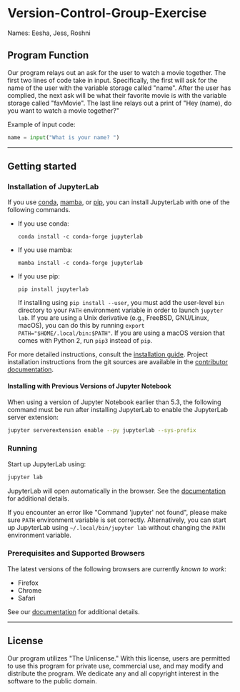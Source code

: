 # Version-Control-Group-Exercise
Names: Eesha, Jess, Roshni

## Program Function
Our program relays out an ask for the user to watch a movie together. 
The first two lines of code take in input. Specifically, the first will ask for the name of the user with the variable storage called "name". After the user has complied, the next ask will be what their favorite movie is with the variable storage called "favMovie". The last line relays out a print of "Hey (name), do you want to watch a movie together?" 

Example of input code: 

``` python
name = input("What is your name? ") 
```
---

## Getting started

### Installation of JupyterLab

If you use [conda](https://docs.conda.io/en/latest/), [mamba](https://mamba.readthedocs.io/en/latest/), or [pip](https://docs.python.org/3/installing/index.html), you can install JupyterLab with one of the following commands.

- If you use conda:
  ```shell
  conda install -c conda-forge jupyterlab
  ```
- If you use mamba:
  ```shell
  mamba install -c conda-forge jupyterlab
  ```
- If you use pip:
  ```shell
  pip install jupyterlab
  ```
  If installing using `pip install --user`, you must add the user-level `bin` directory to your `PATH` environment variable in order to launch `jupyter lab`. If you are using a Unix derivative (e.g., FreeBSD, GNU/Linux, macOS), you can do this by running `export PATH="$HOME/.local/bin:$PATH"`. If you are using a macOS version that comes with Python 2, run `pip3` instead of `pip`.

For more detailed instructions, consult the [installation guide](http://jupyterlab.readthedocs.io/en/latest/getting_started/installation.html). Project installation instructions from the git sources are available in the [contributor documentation](CONTRIBUTING.md).

#### Installing with Previous Versions of Jupyter Notebook

When using a version of Jupyter Notebook earlier than 5.3, the following command must be run after installing JupyterLab to enable the JupyterLab server extension:

```bash
jupyter serverextension enable --py jupyterlab --sys-prefix
```

### Running

Start up JupyterLab using:

```bash
jupyter lab
```

JupyterLab will open automatically in the browser. See the [documentation](http://jupyterlab.readthedocs.io/en/latest/getting_started/starting.html) for additional details.

If you encounter an error like "Command 'jupyter' not found", please make sure `PATH` environment variable is set correctly. Alternatively, you can start up JupyterLab using `~/.local/bin/jupyter lab` without changing the `PATH` environment variable.

### Prerequisites and Supported Browsers

The latest versions of the following browsers are currently _known to work_:

- Firefox
- Chrome
- Safari

See our [documentation](http://jupyterlab.readthedocs.io/en/latest/getting_started/installation.html) for additional details.

---

## License
Our program utilizes "The Unlicense." With this license, users are permitted to use this program for private use, commercial use, and may modify and distribute the program. We dedicate any and all copyright interest in the software to the public domain.
